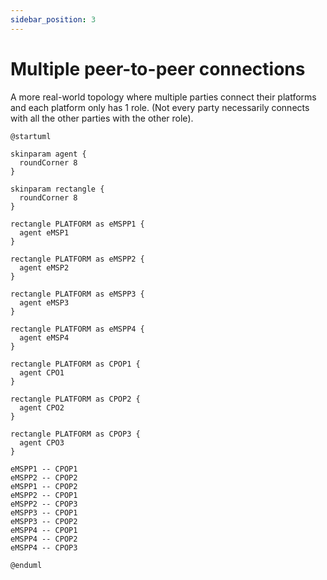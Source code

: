 ```yaml
---
sidebar_position: 3
---
```


# Multiple peer-to-peer connections

A more real-world topology where multiple parties connect their platforms
and each platform only has 1 role.
(Not every party necessarily connects with all the other parties with the other role).

```plantuml Figure 2. Multiple peer-to-peer topology example
@startuml

skinparam agent {
  roundCorner 8
}

skinparam rectangle {
  roundCorner 8
}

rectangle PLATFORM as eMSPP1 {
  agent eMSP1
}

rectangle PLATFORM as eMSPP2 {
  agent eMSP2
}

rectangle PLATFORM as eMSPP3 {
  agent eMSP3
}

rectangle PLATFORM as eMSPP4 {
  agent eMSP4
}

rectangle PLATFORM as CPOP1 {
  agent CPO1
}

rectangle PLATFORM as CPOP2 {
  agent CPO2
}

rectangle PLATFORM as CPOP3 {
  agent CPO3
}

eMSPP1 -- CPOP1
eMSPP2 -- CPOP2
eMSPP1 -- CPOP2
eMSPP2 -- CPOP1
eMSPP2 -- CPOP3
eMSPP3 -- CPOP1
eMSPP3 -- CPOP2
eMSPP4 -- CPOP1
eMSPP4 -- CPOP2
eMSPP4 -- CPOP3

@enduml
```
